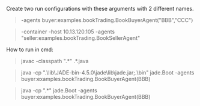 Create two run configurations with these arguments with 2 different names. 

> -agents buyer:examples.bookTrading.BookBuyerAgent("BBB","CCC")

> -container -host 10.13.120.105 -agents "seller:examples.bookTrading.BookSellerAgent"


How to run in cmd:

> javac -classpath ".\*" .\*.java

> java -cp ".\lib\JADE-bin-4.5.0\jade\lib\jade.jar;.\bin" jade.Boot -agents buyer:examples.bookTrading.BookBuyerAgent(BBB)

> java -cp ".\*" jade.Boot -agents buyer:examples.bookTrading.BookBuyerAgent(BBB)